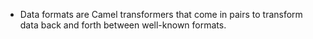 * Data formats are Camel transformers that come in pairs to transform data back and forth between well-known formats.
